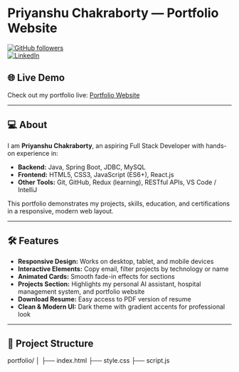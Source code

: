 # Priyanshu Chakraborty — Portfolio Website

[![GitHub followers](https://img.shields.io/github/followers/priyanshu60-pc?label=Follow&style=social)](https://github.com/priyanshu60-pc)  
[![LinkedIn](https://img.shields.io/badge/LinkedIn-Priyanshu_Chakraborty-blue)](https://www.linkedin.com/in/priyanshu-chakraborty-159b0a271/)

## 🌐 Live Demo
Check out my portfolio live: [Portfolio Website](https://127.0.0.1:5500/index.html)

---

## 💻 About

I am **Priyanshu Chakraborty**, an aspiring Full Stack Developer with hands-on experience in:

- **Backend:** Java, Spring Boot, JDBC, MySQL
- **Frontend:** HTML5, CSS3, JavaScript (ES6+), React.js
- **Other Tools:** Git, GitHub, Redux (learning), RESTful APIs, VS Code / IntelliJ

This portfolio demonstrates my projects, skills, education, and certifications in a responsive, modern web layout.

---

## 🛠 Features

- **Responsive Design:** Works on desktop, tablet, and mobile devices  
- **Interactive Elements:** Copy email, filter projects by technology or name  
- **Animated Cards:** Smooth fade-in effects for sections  
- **Projects Section:** Highlights my personal AI assistant, hospital management system, and portfolio website  
- **Download Resume:** Easy access to PDF version of resume  
- **Clean & Modern UI:** Dark theme with gradient accents for professional look  

---

## 📂 Project Structure
portfolio/
│
├── index.html
├── style.css
├── script.js
